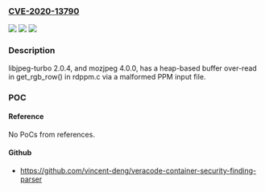 ### [CVE-2020-13790](https://cve.mitre.org/cgi-bin/cvename.cgi?name=CVE-2020-13790)
![](https://img.shields.io/static/v1?label=Product&message=n%2Fa&color=blue)
![](https://img.shields.io/static/v1?label=Version&message=n%2Fa&color=blue)
![](https://img.shields.io/static/v1?label=Vulnerability&message=n%2Fa&color=brighgreen)

### Description

libjpeg-turbo 2.0.4, and mozjpeg 4.0.0, has a heap-based buffer over-read in get_rgb_row() in rdppm.c via a malformed PPM input file.

### POC

#### Reference
No PoCs from references.

#### Github
- https://github.com/vincent-deng/veracode-container-security-finding-parser

